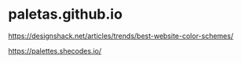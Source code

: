 # paletas.github.io

https://designshack.net/articles/trends/best-website-color-schemes/

https://palettes.shecodes.io/

